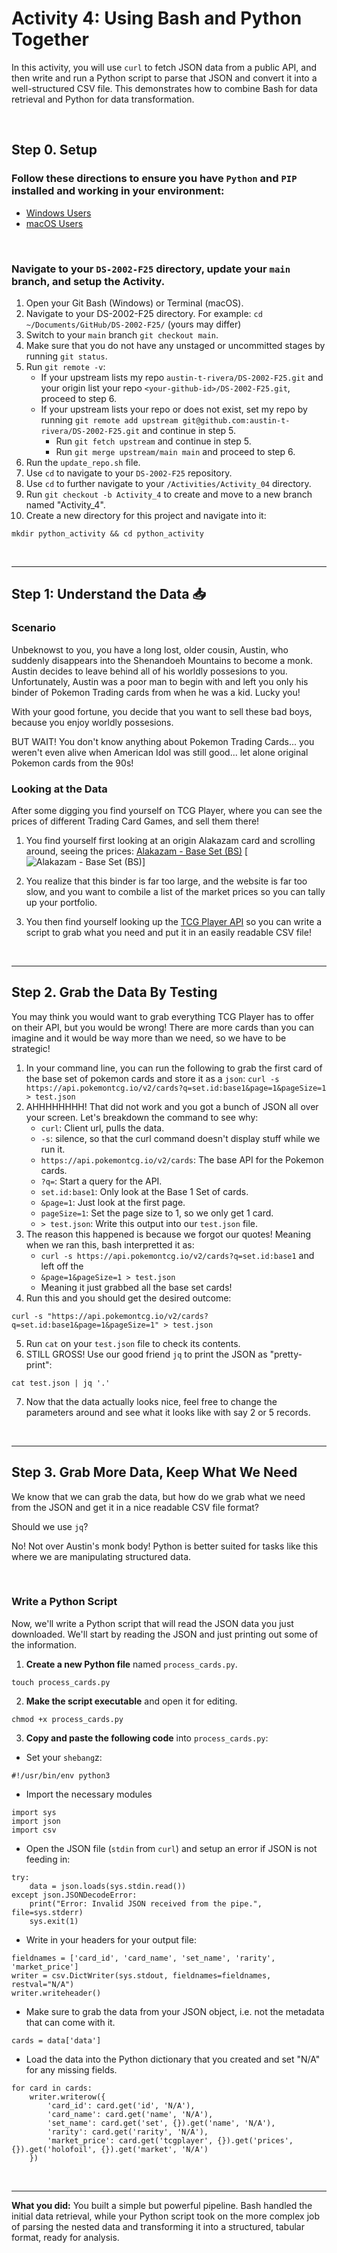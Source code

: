 # Activity 4: Using Bash and Python Together
In this activity, you will use `curl` to fetch JSON data from a public API, and then write and run a Python script to parse that JSON and convert it into a well-structured CSV file. This demonstrates how to combine Bash for data retrieval and Python for data transformation.

<br>

## Step 0. Setup 

### Follow these directions to ensure you have `Python` and `PIP` installed and working in your environment:
- [Windows Users](https://github.com/austin-t-rivera/DS-2002-F25/blob/main/Setup/Windows_Users/)
- [macOS Users](https://github.com/austin-t-rivera/DS-2002-F25/blob/main/Setup/macOS_Users/)

<br>

### Navigate to your `DS-2002-F25` directory, update your `main` branch, and setup the Activity.
1. Open your Git Bash (Windows) or Terminal (macOS).
2. Navigate to your DS-2002-F25 directory. For example: `cd ~/Documents/GitHub/DS-2002-F25/` (yours may differ)
3. Switch to your `main` branch `git checkout main`.
4. Make sure that you do not have any unstaged or uncommitted stages by running `git status`.
5. Run `git remote -v`:
   - If your upstream lists my repo `austin-t-rivera/DS-2002-F25.git` and your origin list your repo `<your-github-id>/DS-2002-F25.git`, proceed to step 6.
   - If your upstream lists your repo or does not exist, set my repo by running `git remote add upstream git@github.com:austin-t-rivera/DS-2002-F25.git` and continue in step 5.
     - Run `git fetch upstream` and continue in step 5.
     - Run `git merge upstream/main main` and proceed to step 6.
6. Run the `update_repo.sh` file.
7. Use `cd` to navigate to your `DS-2002-F25` repository.
8. Use `cd` to further navigate to your `/Activities/Activity_04` directory.
9. Run `git checkout -b Activity_4` to create and move to a new branch named "Activity_4".
10. Create a new directory for this project and navigate into it:
```
mkdir python_activity && cd python_activity
```

<br>

---

## Step 1: Understand the Data 📥

### Scenario
Unbeknowst to you, you have a long lost, older cousin, Austin, who suddenly disappears into the Shenandoeh Mountains to become a monk. Austin decides to leave behind all of his worldly possesions to you. Unfortunately, Austin was a poor man to begin with and left you only his binder of Pokemon Trading cards from when he was a kid. Lucky you!

With your good fortune, you decide that you want to sell these bad boys, because you enjoy worldly possesions.

BUT WAIT! You don't know anything about Pokemon Trading Cards... you weren't even alive when American Idol was still good... let alone original Pokemon cards from the 90s!

### Looking at the Data
After some digging you find yourself on TCG Player, where you can see the prices of different Trading Card Games, and sell them there!

1. You find yourself first looking at an origin Alakazam card and scrolling around, seeing the prices: [Alakazam - Base Set (BS)](https://prices.pokemontcg.io/tcgplayer/base1-1)
[![Alakazam - Base Set (BS)](https://images.pokemontcg.io/base1/1.png)]

2. You realize that this binder is far too large, and the website is far too slow, and you want to combile a list of the market prices so you can tally up your portfolio.

3. You then find yourself looking up the [TCG Player API](https://docs.pokemontcg.io/api-reference/cards/search-cards#sample-response) so you can write a script to grab what you need and put it in an easily readable CSV file! 

<br>

---

## Step 2. Grab the Data By Testing
You may think you would want to grab everything TCG Player has to offer on their API, but you would be wrong! There are more cards than you can imagine and it would be way more than we need, so we have to be strategic!

1. In your command line, you can run the following to grab the first card of the base set of pokemon cards and store it as a `json`:
`curl -s https://api.pokemontcg.io/v2/cards?q=set.id:base1&page=1&pageSize=1 > test.json`
2. AHHHHHHHH! That did not work and you got a bunch of JSON all over your screen. Let's breakdown the command to see why:
   - `curl`: Client url, pulls the data.
   - `-s`: silence, so that the curl command doesn't display stuff while we run it.
   - `https://api.pokemontcg.io/v2/cards`: The base API for the Pokemon cards.
   - `?q=`: Start a query for the API.
   - `set.id:base1`: Only look at the Base 1 Set of cards.
   - `&page=1`: Just look at the first page.
   - `pageSize=1`: Set the page size to 1, so we only get 1 card.
   - `> test.json`: Write this output into our `test.json` file.
3. The reason this happened is because we forgot our quotes! Meaning when we ran this, bash interpretted it as:
   - `curl -s https://api.pokemontcg.io/v2/cards?q=set.id:base1` and left off the
   - `&page=1&pageSize=1 > test.json`
   - Meaning it just grabbed all the base set cards!
4. Run this and you should get the desired outcome:
```
curl -s "https://api.pokemontcg.io/v2/cards?q=set.id:base1&page=1&pageSize=1" > test.json
```
5. Run `cat` on your `test.json` file to check its contents.
6. STILL GROSS! Use our good friend `jq` to print the JSON as "pretty-print":
```
cat test.json | jq '.'
```
7. Now that the data actually looks nice, feel free to change the parameters around and see what it looks like with say 2 or 5 records.

<br>

---

## Step 3. Grab More Data, Keep What We Need
We know that we can grab the data, but how do we grab what we need from the JSON and get it in a nice readable CSV file format?

Should we use `jq`?

No! Not over Austin's monk body! Python is better suited for tasks like this where we are manipulating structured data.

<br>

### Write a Python Script
Now, we'll write a Python script that will read the JSON data you just downloaded. We'll start by reading the JSON and just printing out some of the information.

1.  **Create a new Python file** named `process_cards.py`.

```
touch process_cards.py
```

2.  **Make the script executable** and open it for editing.

```
chmod +x process_cards.py
```

3.  **Copy and paste the following code** into `process_cards.py`:
   - Set your `shebang`z:
```
#!/usr/bin/env python3
```
   - Import the necessary modules
```
import sys
import json
import csv
```
   - Open the JSON file (`stdin` from `curl`) and setup an error if JSON is not feeding in:
```
try:
    data = json.loads(sys.stdin.read())
except json.JSONDecodeError:
    print("Error: Invalid JSON received from the pipe.", file=sys.stderr)
    sys.exit(1)
```
   - Write in your headers for your output file:
```
fieldnames = ['card_id', 'card_name', 'set_name', 'rarity', 'market_price']
writer = csv.DictWriter(sys.stdout, fieldnames=fieldnames, restval="N/A")
writer.writeheader()
```
   - Make sure to grab the data from your JSON object, i.e. not the metadata that can come with it.
```
cards = data['data']
```
   - Load the data into the Python dictionary that you created and set "N/A" for any missing fields.
```
for card in cards:
    writer.writerow({
        'card_id': card.get('id', 'N/A'),
        'card_name': card.get('name', 'N/A'),
        'set_name': card.get('set', {}).get('name', 'N/A'),
        'rarity': card.get('rarity', 'N/A'),
        'market_price': card.get('tcgplayer', {}).get('prices', {}).get('holofoil', {}).get('market', 'N/A')
    })
```

<br>

---






**What you did:** You built a simple but powerful pipeline. Bash handled the initial data retrieval, while your Python script took on the more complex job of parsing the nested data and transforming it into a structured, tabular format, ready for analysis.
